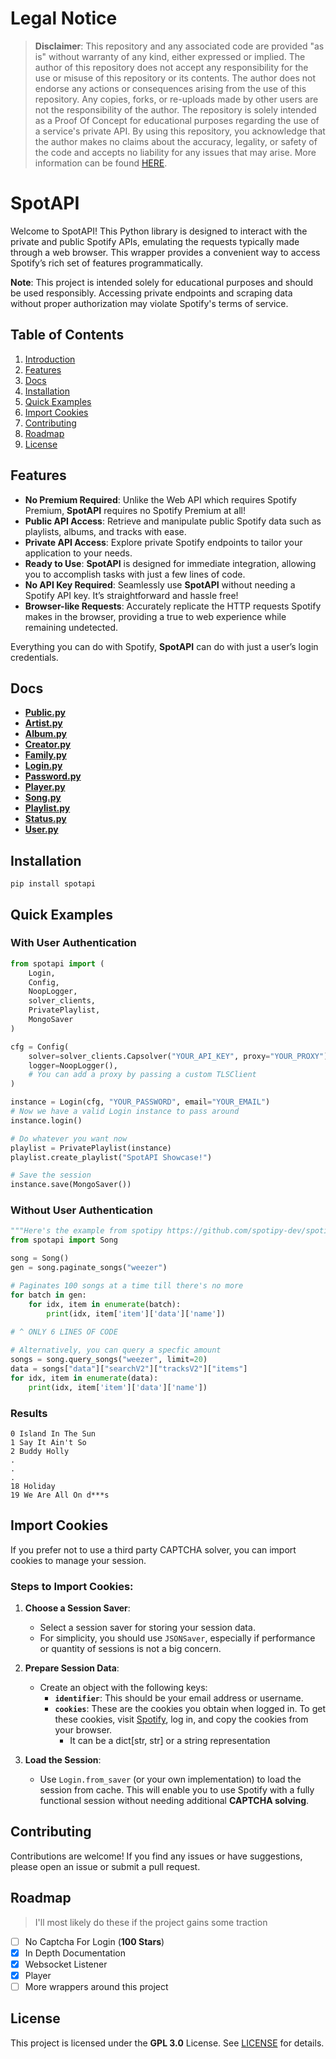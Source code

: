 # Legal Notice

> **Disclaimer**: This repository and any associated code are provided "as is" without warranty of any kind, either expressed or implied. The author of this repository does not accept any responsibility for the use or misuse of this repository or its contents. The author does not endorse any actions or consequences arising from the use of this repository. Any copies, forks, or re-uploads made by other users are not the responsibility of the author. The repository is solely intended as a Proof Of Concept for educational purposes regarding the use of a service's private API. By using this repository, you acknowledge that the author makes no claims about the accuracy, legality, or safety of the code and accepts no liability for any issues that may arise. More information can be found [HERE](./LEGAL_NOTICE.md).

# SpotAPI

Welcome to SpotAPI! This Python library is designed to interact with the private and public Spotify APIs, emulating the requests typically made through a web browser. This wrapper provides a convenient way to access Spotify’s rich set of features programmatically.

**Note**: This project is intended solely for educational purposes and should be used responsibly. Accessing private endpoints and scraping data without proper authorization may violate Spotify's terms of service.

## Table of Contents

1. [Introduction](#spotapi)
2. [Features](#features)
3. [Docs](#docs)
4. [Installation](#installation)
5. [Quick Examples](#quick-examples)
6. [Import Cookies](#import-cookies)
7. [Contributing](#contributing)
8. [Roadmap](#roadmap)
9. [License](#license)


## Features
- **No Premium Required**: Unlike the Web API which requires Spotify Premium, **SpotAPI** requires no Spotify Premium at all!
- **Public API Access**: Retrieve and manipulate public Spotify data such as playlists, albums, and tracks with ease.
- **Private API Access**: Explore private Spotify endpoints to tailor your application to your needs.
- **Ready to Use**: **SpotAPI** is designed for immediate integration, allowing you to accomplish tasks with just a few lines of code.
- **No API Key Required**: Seamlessly use **SpotAPI** without needing a Spotify API key. It’s straightforward and hassle free!
- **Browser-like Requests**: Accurately replicate the HTTP requests Spotify makes in the browser, providing a true to web experience while remaining undetected.

Everything you can do with Spotify, **SpotAPI** can do with just a user’s login credentials.


## Docs
- [**Public.py**](./docs/public.md)
- [**Artist.py**](./docs/artist.md)
- [**Album.py**](./docs/album.md)
- [**Creator.py**](./docs/creator.md)
- [**Family.py**](./docs/family.md)
- [**Login.py**](./docs/login.md)
- [**Password.py**](./docs/password.md)
- [**Player.py**](./docs/player.md)
- [**Song.py**](./docs/song.md)
- [**Playlist.py**](./docs/playlist.md)
- [**Status.py**](./docs/status.md)
- [**User.py**](./docs/user.md)


## Installation
```
pip install spotapi
```

## Quick Examples

### With User Authentication
```py
from spotapi import (
    Login, 
    Config, 
    NoopLogger, 
    solver_clients, 
    PrivatePlaylist, 
    MongoSaver
)

cfg = Config(
    solver=solver_clients.Capsolver("YOUR_API_KEY", proxy="YOUR_PROXY"), # Proxy is optional
    logger=NoopLogger(),
    # You can add a proxy by passing a custom TLSClient
)

instance = Login(cfg, "YOUR_PASSWORD", email="YOUR_EMAIL")
# Now we have a valid Login instance to pass around
instance.login()

# Do whatever you want now
playlist = PrivatePlaylist(instance)
playlist.create_playlist("SpotAPI Showcase!")

# Save the session
instance.save(MongoSaver())
```

### Without User Authentication
```py
"""Here's the example from spotipy https://github.com/spotipy-dev/spotipy?tab=readme-ov-file#quick-start"""
from spotapi import Song

song = Song()
gen = song.paginate_songs("weezer")

# Paginates 100 songs at a time till there's no more
for batch in gen:
    for idx, item in enumerate(batch):
        print(idx, item['item']['data']['name'])
    
# ^ ONLY 6 LINES OF CODE

# Alternatively, you can query a specfic amount
songs = song.query_songs("weezer", limit=20)
data = songs["data"]["searchV2"]["tracksV2"]["items"]
for idx, item in enumerate(data):
    print(idx, item['item']['data']['name'])
```
### Results
```
0 Island In The Sun
1 Say It Ain't So
2 Buddy Holly
.
.
.
18 Holiday
19 We Are All On d***s
```

## Import Cookies
If you prefer not to use a third party CAPTCHA solver, you can import cookies to manage your session.

### Steps to Import Cookies:

1. **Choose a Session Saver**:
   - Select a session saver for storing your session data. 
   - For simplicity, you should use `JSONSaver`, especially if performance or quantity of sessions is not a big concern.

2. **Prepare Session Data**:
   - Create an object with the following keys:
     - **`identifier`**: This should be your email address or username.
     - **`cookies`**: These are the cookies you obtain when logged in. To get these cookies, visit [Spotify](https://open.spotify.com/), log in, and copy the cookies from your browser.
       - It can be a dict[str, str] or a string representation

3. **Load the Session**:
   - Use `Login.from_saver` (or your own implementation) to load the session from cache. This will enable you to use Spotify with a fully functional session without needing additional **CAPTCHA solving**.

## Contributing
Contributions are welcome! If you find any issues or have suggestions, please open an issue or submit a pull request.

## Roadmap
> I'll most likely do these if the project gains some traction

- [ ] No Captcha For Login (**100 Stars**)
- [x] In Depth Documentation
- [x] Websocket Listener
- [x] Player
- [ ] More wrappers around this project

## License
This project is licensed under the **GPL 3.0** License. See [LICENSE](https://choosealicense.com/licenses/gpl-3.0/) for details.

